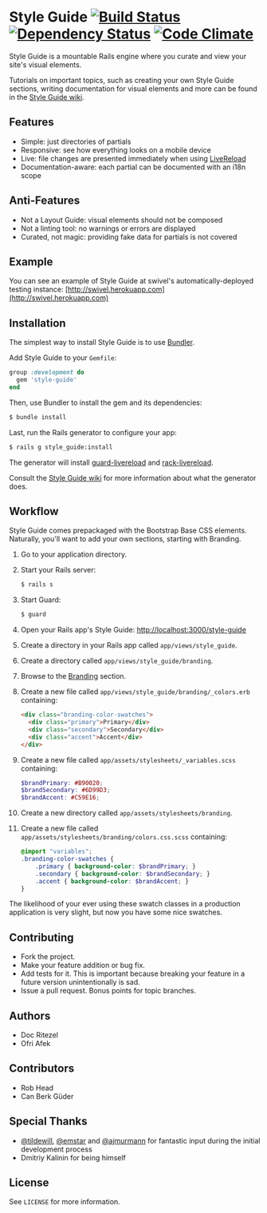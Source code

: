Style Guide [![Build Status](https://secure.travis-ci.org/pivotalexperimental/style-guide.png?branch=master)](https://travis-ci.org/pivotalexperimental/style-guide) [![Dependency Status](https://gemnasium.com/pivotalexperimental/style-guide.png)](https://gemnasium.com/pivotalexperimental/style-guide) [![Code Climate](https://codeclimate.com/badge.png)](https://codeclimate.com/github/pivotalexperimental/style-guide)
===

Style Guide is a mountable Rails engine where you curate and view your site's visual elements.

Tutorials on important topics, such as creating your own Style Guide sections, writing documentation for visual elements and more can be found in the [Style Guide wiki](https://github.com/pivotalexperimental/style-guide/wiki).


Features
--------

* Simple: just directories of partials
* Responsive: see how everything looks on a mobile device
* Live: file changes are presented immediately when using [LiveReload](http://livereload.com)
* Documentation-aware: each partial can be documented with an i18n scope


Anti-Features
-------------

* Not a Layout Guide: visual elements should not be composed
* Not a linting tool: no warnings or errors are displayed
* Curated, not magic: providing fake data for partials is not covered


Example
-------

You can see an example of Style Guide at swivel's automatically-deployed
testing instance: [http://swivel.herokuapp.com](http://swivel.herokuapp.com)


Installation
------------

The simplest way to install Style Guide is to use [Bundler](http://gembundler.com).

Add Style Guide to your `Gemfile`:

```ruby
group :development do
  gem 'style-guide'
end
```

Then, use Bundler to install the gem and its dependencies:

```bash
$ bundle install
```

Last, run the Rails generator to configure your app:

```bash
$ rails g style_guide:install
```

The generator will install [guard-livereload](https://github.com/guard/guard-livereload) and [rack-livereload](https://github.com/johnbintz/rack-livereload).

Consult the [Style Guide wiki](https://github.com/pivotalexperimental/style-guide/wiki) for more information about what the generator does.


Workflow
--------

Style Guide comes prepackaged with the Bootstrap Base CSS elements.  Naturally, you'll want to add your own sections, starting with Branding.

1. Go to your application directory.
1. Start your Rails server:

    ```bash
    $ rails s
    ```

1. Start Guard:

    ```bash
    $ guard
    ```

1. Open your Rails app's Style Guide: [http://localhost:3000/style-guide](http://localhost:3000/style-guide)
1. Create a directory in your Rails app called `app/views/style_guide`.
1. Create a directory called `app/views/style_guide/branding`.
1. Browse to the [Branding](http://localhost:3000/style-guide/branding) section.
1. Create a new file called `app/views/style_guide/branding/_colors.erb` containing:
    
    ```html
    <div class="branding-color-swatches">
      <div class="primary">Primary</div>
      <div class="secondary">Secondary</div>
      <div class="accent">Accent</div>
    </div>
    ```

1. Create a new file called `app/assets/stylesheets/_variables.scss` containing:

    ```scss
    $brandPrimary: #B90020;
    $brandSecondary: #6D99D3;
    $brandAccent: #C59E16;
    ```

1. Create a new directory called `app/assets/stylesheets/branding`.
1. Create a new file called `app/assets/stylesheets/branding/colors.css.scss` containing:

    ```scss
    @import "variables";
    .branding-color-swatches {
        .primary { background-color: $brandPrimary; }
        .secondary { background-color: $brandSecondary; }
        .accent { background-color: $brandAccent; }
    }
    ```

The likelihood of your ever using these swatch classes in a production application is very slight, but now you have some nice swatches.


Contributing
------------

* Fork the project.
* Make your feature addition or bug fix.
* Add tests for it. This is important because breaking your feature in a future version unintentionally is sad.
* Issue a pull request. Bonus points for topic branches.


Authors
-------

* Doc Ritezel
* Ofri Afek


Contributors
------------

* Rob Head
* Can Berk Güder


Special Thanks
--------------

* [@tildewill](https://twitter.com/TildeWill), [@emstar](https://twitter.com/emstar) and [@ajmurmann](https://twitter.com/ajmurmann) for fantastic input during the initial development process
* Dmitriy Kalinin for being himself


License
-------

See `LICENSE` for more information.
